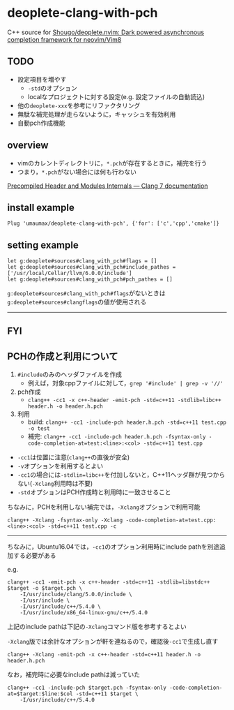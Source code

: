 # deoplete-clang-with-pch

C++ source for [Shougo/deoplete\.nvim: Dark powered asynchronous completion framework for neovim/Vim8]( https://github.com/Shougo/deoplete.nvim )

## TODO
* 設定項目を増やす
	* `-std`のオプション
	* localなプロジェクトに対する設定(e.g. 設定ファイルの自動読込)
* 他の`deoplete-xxx`を参考にリファクタリング
* 無駄な補完処理が走らないように，キャッシュを有効利用
* 自動pch作成機能

## overview
* vimのカレントディレクトリに，`*.pch`が存在するときに，補完を行う
* つまり，`*.pch`がない場合には何も行わない

[Precompiled Header and Modules Internals — Clang 7 documentation]( https://clang.llvm.org/docs/PCHInternals.html )

## install example
```
Plug 'umaumax/deoplete-clang-with-pch', {'for': ['c','cpp','cmake']}
```

## setting example
```
let g:deoplete#sources#clang_with_pch#flags = []
let g:deoplete#sources#clang_with_pch#include_pathes = ['/usr/local/Cellar/llvm/6.0.0/include']
let g:deoplete#sources#clang_with_pch#pch_pathes = []
```

`g:deoplete#sources#clang_with_pch#flags`がないときは`g:deoplete#sources#clangflags`の値が使用される

----

## FYI
## PCHの作成と利用について
1. `#include`のみのヘッダファイルを作成
	* 例えば，対象cppファイルに対して，`grep '#include' | grep -v '//'`
1. pch作成
	* ```clang++ -cc1 -x c++-header -emit-pch -std=c++11 -stdlib=libc++ header.h -o header.h.pch```
1. 利用
	* build: ```clang++ -cc1 -include-pch header.h.pch -std=c++11 test.cpp -o test```
	* 補完: ```clang++ -cc1 -include-pch header.h.pch -fsyntax-only -code-completion-at=test:<line>:<col> -std=c++11 test.cpp```

* `-cc1`は位置に注意(`clang++`の直後が安全)
* `-v`オプションを利用するとよい
* `-cc1`の場合には`-stdlin=libc++`を付加しないと，C++11ヘッダ群が見つからない(`-Xclang`利用時は不要)
* `-std`オプションはPCH作成時と利用時に一致させること

ちなみに，PCHを利用しない補完では，`-Xclang`オプションで利用可能
```
clang++ -Xclang -fsyntax-only -Xclang -code-completion-at=test.cpp:<line>:<col> -std=c++11 test.cpp -c
```

----

ちなみに，Ubuntu16.04では，`-cc1`のオプション利用時にinclude pathを別途追加する必要がある

e.g.
```
clang++ -cc1 -emit-pch -x c++-header -std=c++11 -stdlib=libstdc++ $target -o $target.pch \
	-I/usr/include/clang/5.0.0/include \
	-I/usr/include \
	-I/usr/include/c++/5.4.0 \
	-I/usr/include/x86_64-linux-gnu/c++/5.4.0
```

上記のinclude pathは下記の`-Xclang`コマンド版を参考するとよい

`-Xclang`版では余計なオプションが軒を連ねるので，確認後`-cc1`で生成し直す

```
clang++ -Xclang -emit-pch -x c++-header -std=c++11 header.h -o header.h.pch
```

なお，補完時に必要なinclude pathは減っていた

```
clang++ -cc1 -include-pch $target.pch -fsyntax-only -code-completion-at=$target:$line:$col -std=c++11 $target \
	-I/usr/include/c++/5.4.0
```

